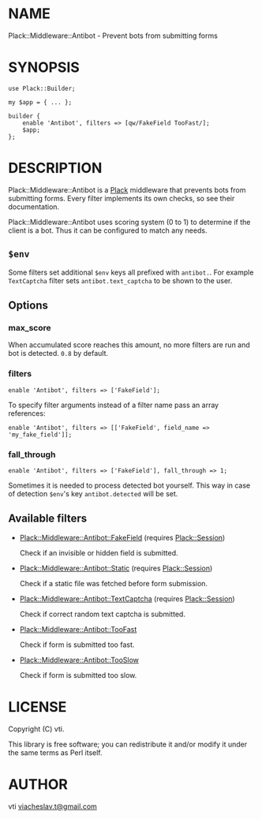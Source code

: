 # NAME

Plack::Middleware::Antibot - Prevent bots from submitting forms

# SYNOPSIS

    use Plack::Builder;

    my $app = { ... };

    builder {
        enable 'Antibot', filters => [qw/FakeField TooFast/];
        $app;
    };

# DESCRIPTION

Plack::Middleware::Antibot is a [Plack](https://metacpan.org/pod/Plack) middleware that prevents bots from
submitting forms. Every filter implements its own checks, so see their
documentation.

Plack::Middleware::Antibot uses scoring system (0 to 1) to determine if the
client is a bot. Thus it can be configured to match any needs.

## `$env`

Some filters set additional `$env` keys all prefixed with `antibot.`. For
example `TextCaptcha` filter sets `antibot.text_captcha` to be shown to the
user.

## Options

### **max\_score**

When accumulated score reaches this amount, no more filters are run and bot is
detected. `0.8` by default.

### **filters**

    enable 'Antibot', filters => ['FakeField'];

To specify filter arguments instead of a filter name pass an array references:

    enable 'Antibot', filters => [['FakeField', field_name => 'my_fake_field']];

### **fall\_through**

    enable 'Antibot', filters => ['FakeField'], fall_through => 1;

Sometimes it is needed to process detected bot yourself. This way in case of
detection `$env`'s key `antibot.detected` will be set.

## Available filters

- [Plack::Middleware::Antibot::FakeField](https://metacpan.org/pod/Plack::Middleware::Antibot::FakeField) (requires [Plack::Session](https://metacpan.org/pod/Plack::Session))

    Check if an invisible or hidden field is submitted.

- [Plack::Middleware::Antibot::Static](https://metacpan.org/pod/Plack::Middleware::Antibot::Static) (requires [Plack::Session](https://metacpan.org/pod/Plack::Session))

    Check if a static file was fetched before form submission.

- [Plack::Middleware::Antibot::TextCaptcha](https://metacpan.org/pod/Plack::Middleware::Antibot::TextCaptcha) (requires [Plack::Session](https://metacpan.org/pod/Plack::Session))

    Check if correct random text captcha is submitted.

- [Plack::Middleware::Antibot::TooFast](https://metacpan.org/pod/Plack::Middleware::Antibot::TooFast)

    Check if form is submitted too fast.

- [Plack::Middleware::Antibot::TooSlow](https://metacpan.org/pod/Plack::Middleware::Antibot::TooSlow)

    Check if form is submitted too slow.

# LICENSE

Copyright (C) vti.

This library is free software; you can redistribute it and/or modify
it under the same terms as Perl itself.

# AUTHOR

vti <viacheslav.t@gmail.com>
